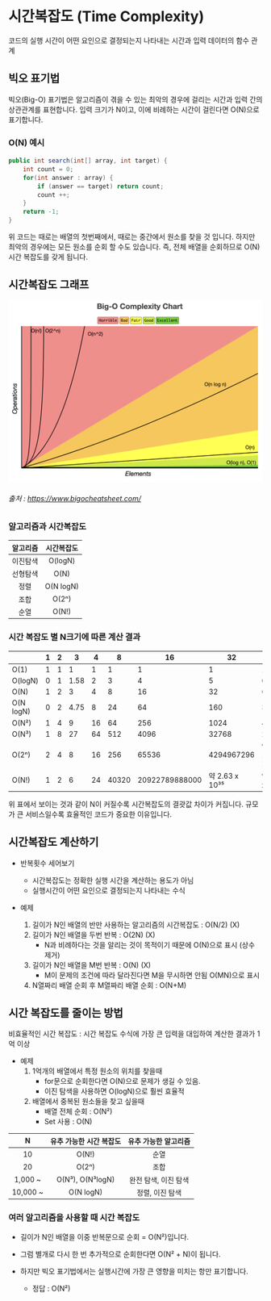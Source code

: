 # 시간복잡도 (Time Complexity)
코드의 실행 시간이 어떤 요인으로 결정되는지 나타내는 시간과 입력 데이터의 함수 관계

## 빅오 표기법
빅오(Big-O) 표기법은 알고리즘이 겪을 수 있는 최악의 경우에 걸리는 시간과 입력 간의 상관관계를 표현합니다.
입력 크기가 N이고, 이에 비례하는 시간이 걸린다면 O(N)으로 표기합니다.

### O(N) 예시
```java
public int search(int[] array, int target) {
    int count = 0;
    for(int answer : array) {
        if (answer == target) return count;
        count ++;
    }
    return -1;
}
```
위 코드는 때로는 배열의 첫번째에서, 때로는 중간에서 원소를 찾을 것 입니다.
하지만 최악의 경우에는 모든 원소를 순회 할 수도 있습니다.
즉, 전체 배열을 순회하므로 O(N) 시간 복잡도를 갖게 됩니다.

## 시간복잡도 그래프

![Alt text](images/Big-Ochart.png)
###### 출처 : https://www.bigocheatsheet.com/

### 알고리즘과 시간복잡도

| 알고리즘 | 시간복잡도 |
| :---: | :---: |
| 이진탐색 | O(logN) |
| 선형탐색 | O(N) |
| 정렬 | O(N logN) |
| 조합 | O(2ⁿ) |
| 순열 | O(N!) |


### 시간 복잡도 별 N크기에 따른 계산 결과

|        | 1 | 2  | 3  | 4  | 8  | 16 | 32 | 64 | 1000 |
|--------|---|----|----|----|----|----|----|----|------|
| O(1)      | 1 | 1  | 1  | 1  | 1  | 1  | 1  | 1  | 1    |
| O(logN)  | 0 | 1  | 1.58| 2  | 3  | 4  | 5  | 6  | 9.97 |
| O(N)      | 1 | 2  | 3  | 4  | 8  | 16 | 32 | 64 | 1000 |
| O(N logN) | 0 | 2  | 4.75| 8  | 24 | 64 | 160| 384| 9966 |
| O(N²)     | 1 | 4  | 9  | 16 | 64 | 256| 1024| 4096| 1000000|
| O(N³)     | 1 | 8  | 27 | 64 | 512| 4096| 32768| 262144| 1000000000|
| O(2ⁿ)     | 2 | 4  | 8  | 16 | 256| 65536| 4294967296| 약 1.844 x 10¹⁹| 약 1.07 x 10³⁰¹|
| O(N!)     | 1 | 2  | 6  | 24 | 40320| 20922789888000| 약 2.63 x 10³⁵| 약 1.27 x 10⁸⁹| 약 4.02 x 10²⁵⁶⁷|

위 표에서 보이는 것과 같이 N이 커질수록 시간복잡도의 결괏값 차이가 커집니다.
규모가 큰 서비스일수록 효율적인 코드가 중요한 이유입니다.

## 시간복잡도 계산하기

- 반복횟수 세어보기
    - 시간복잡도는 정확한 실행 시간을 계산하는 용도가 아님
    - 실행시간이 어떤 요인으로 결정되는지 나타내는 수식

- 예제
    1. 길이가 N인 배열의 반만 사용하는 알고리즘의 시간복잡도 : O(N/2) (X)
    2. 길이가 N인 배열을 두번 반복 : O(2N) (X)
        - N과 비례하다는 것을 알리는 것이 목적이기 때문에 O(N)으로 표시 (상수 제거)
    3. 길이가 N인 배열을 M번 반복 : O(N) (X)
        - M이 문제의 조건에 따라 달라진다면 M을 무시하면 안됨 O(MN)으로 표시
    4. N열짜리 배열 순회 후 M열짜리 배열 순회 : O(N+M)

## 시간 복잡도를 줄이는 방법

비효율적인 시간 복잡도 : 시간 복잡도 수식에 가장 큰 입력을 대입하여 계산한 결과가 1억 이상

- 예제
    1. 1억개의 배열에서 특정 원소의 위치를 찾을때
        - for문으로 순회한다면 O(N)으로 문제가 생길 수 있음.
        - 이진 탐색을 사용하면 O(logN)으로 훨씬 효율적
    2. 배열에서 중복된 원소들을 찾고 싶을때
        - 배열 전체 순회 : O(N²)
        - Set 사용 : O(N)

| N | 유추 가능한 시간 복잡도 | 유추 가능한 알고리즘 |
|:---:|:---:|:---:|
| 10 | O(N!) | 순열 |
| 20 | O(2ⁿ) | 조합 |
| 1,000 ~ | O(N³), O(N³logN) | 완전 탐색, 이진 탐색 |
| 10,000 ~ | O(N logN) | 정렬, 이진 탐색 |

### 여러 알고리즘을 사용할 때 시간 복잡도

- 길이가 N인 배열을 이중 반복문으로 순회 = O(N²)입니다.
- 그럼 별개로 다시 한 번 추가적으로 순회한다면 O(N² + N)이 됩니다.

- 하지만 빅오 표기법에서는 실행시간에 가장 큰 영향을 미치는 항만 표기합니다.
    - 정답 : O(N²)